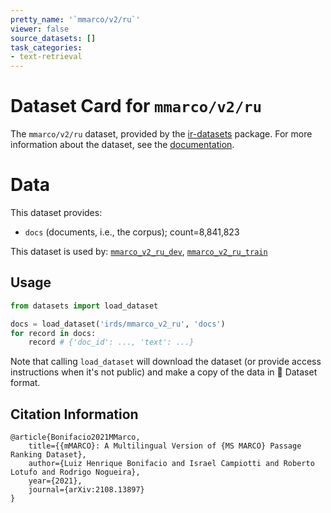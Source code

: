 ```yaml
---
pretty_name: '`mmarco/v2/ru`'
viewer: false
source_datasets: []
task_categories:
- text-retrieval
---
```


# Dataset Card for `mmarco/v2/ru`

The `mmarco/v2/ru` dataset, provided by the [ir-datasets](https://ir-datasets.com/) package.
For more information about the dataset, see the [documentation](https://ir-datasets.com/mmarco#mmarco/v2/ru).

# Data

This dataset provides:
 - `docs` (documents, i.e., the corpus); count=8,841,823


This dataset is used by: [`mmarco_v2_ru_dev`](https://huggingface.co/datasets/irds/mmarco_v2_ru_dev), [`mmarco_v2_ru_train`](https://huggingface.co/datasets/irds/mmarco_v2_ru_train)


## Usage

```python
from datasets import load_dataset

docs = load_dataset('irds/mmarco_v2_ru', 'docs')
for record in docs:
    record # {'doc_id': ..., 'text': ...}

```

Note that calling `load_dataset` will download the dataset (or provide access instructions when it's not public) and make a copy of the
data in 🤗 Dataset format.

## Citation Information

```
@article{Bonifacio2021MMarco,
    title={{mMARCO}: A Multilingual Version of {MS MARCO} Passage Ranking Dataset},
    author={Luiz Henrique Bonifacio and Israel Campiotti and Roberto Lotufo and Rodrigo Nogueira},
    year={2021},
    journal={arXiv:2108.13897}
}
```

